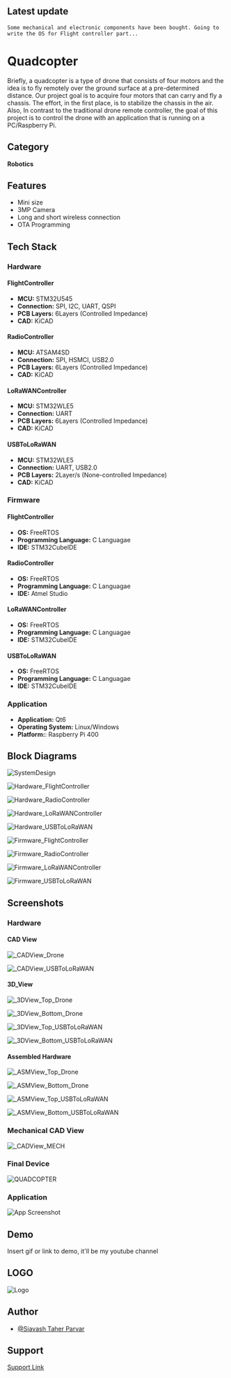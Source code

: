 
## Latest update

``
Some mechanical and electronic components have been bought. Going to write the OS for Flight controller part...
``

# Quadcopter

Briefly, a quadcopter is a type of drone that consists of four motors and the idea is to fly remotely over the ground surface at a pre-determined distance. Our project goal is to acquire four motors that can carry and fly a chassis. The effort, in the first place, is to stabilize the chassis in the air. Also, In contrast to the traditional drone remote controller, the goal of this project is to control the drone with an application that is running on a PC/Raspberry Pi.

## Category

__Robotics__

## Features

- Mini size
- 3MP Camera
- Long and short wireless connection
- OTA Programming


## Tech Stack

### Hardware

#### FlightController
- **MCU:** STM32U545
- **Connection:** SPI, I2C, UART, QSPI
- **PCB Layers:** 6Layers (Controlled Impedance)
- **CAD:** KiCAD

#### RadioController
- **MCU:** ATSAM4SD
- **Connection:** SPI, HSMCI, USB2.0
- **PCB Layers:** 6Layers (Controlled Impedance)
- **CAD:** KiCAD

#### LoRaWANController
- **MCU:** STM32WLE5
- **Connection:** UART
- **PCB Layers:** 6Layers (Controlled Impedance)
- **CAD:** KiCAD

#### USBToLoRaWAN
- **MCU:** STM32WLE5
- **Connection:** UART, USB2.0
- **PCB Layers:** 2Layer/s (None-controlled Impedance)
- **CAD:** KiCAD

### Firmware

#### FlightController
- **OS:** FreeRTOS
- **Programming Language:** C Languagae
- **IDE:** STM32CubeIDE

#### RadioController
- **OS:** FreeRTOS
- **Programming Language:** C Languagae
- **IDE:** Atmel Studio

#### LoRaWANController
- **OS:** FreeRTOS
- **Programming Language:** C Languagae
- **IDE:** STM32CubeIDE

#### USBToLoRaWAN
- **OS:** FreeRTOS
- **Programming Language:** C Languagae
- **IDE:** STM32CubeIDE

### Application

- **Application:** Qt6
- **Operating System:** Linux/Windows
- **Platform:**: Raspberry Pi 400


## Block Diagrams

![SystemDesign](https://github.com/mend0z0/Quadcopter/blob/main/Document/Block%20Diagrams/_FBD_SYS_QuadCopter_v1.0.svg)

![Hardware_FlightController](https://github.com/mend0z0/Quadcopter/blob/main/Document/Block%20Diagrams/_FBD_HW_FlightController_v1.0.svg)

![Hardware_RadioController](https://github.com/mend0z0/Quadcopter/blob/main/Document/Block%20Diagrams/_FBD_HW_RadioController_v1.0.svg)

![Hardware_LoRaWANController](https://github.com/mend0z0/Quadcopter/blob/main/Document/Block%20Diagrams/_FBD_HW_LoRaWANController_v1.0.svg)

![Hardware_USBToLoRaWAN](https://github.com/mend0z0/Quadcopter/blob/main/Document/Block%20Diagrams/_FBD_HW_USBToLoRaWAN_v1.0.svg)

![Firmware_FlightController](https://github.com/mend0z0/Quadcopter/blob/main/Document/Block%20Diagrams/_FBD_FW_FlightController_v1.0.svg)

![Firmware_RadioController](https://github.com/mend0z0/Quadcopter/blob/main/Document/Block%20Diagrams/_FBD_FW_RadioController_v1.0.svg)

![Firmware_LoRaWANController](https://github.com/mend0z0/Quadcopter/blob/main/Document/Block%20Diagrams/_FBD_FW_LoraWANController_v1.0.svg)

![Firmware_USBToLoRaWAN](https://github.com/mend0z0/Quadcopter/blob/main/Document/Block%20Diagrams/_FBD_FW_USBToLoRaWAN_v1.0.svg)


## Screenshots

### Hardware

#### CAD View

![_CADView_Drone](https://github.com/mend0z0)

![_CADView_USBToLoRaWAN](https://github.com/mend0z0)

#### 3D_View

![_3DView_Top_Drone](https://github.com/mend0z0)

![_3DView_Bottom_Drone](https://github.com/mend0z0)

![_3DView_Top_USBToLoRaWAN](https://github.com/mend0z0)

![_3DView_Bottom_USBToLoRaWAN](https://github.com/mend0z0)
 
#### Assembled Hardware

![_ASMView_Top_Drone](https://github.com/mend0z0)

![_ASMView_Bottom_Drone](https://github.com/mend0z0)

![_ASMView_Top_USBToLoRaWAN](https://github.com/mend0z0)

![_ASMView_Bottom_USBToLoRaWAN](https://github.com/mend0z0)

### Mechanical CAD View
![_CADView_MECH](https://github.com/mend0z0/Quadcopter/blob/main/Document/Media%20Content/Hardware%20Pictures/CAD%20View%20Mechanical/_CADView_MECH_Quadcopter_v1.0.png)

### Final Device
![_QUADCOPTER_](https://github.com/mend0z0)

### Application
![App Screenshot](https://github.com/mend0z0)


## Demo

Insert gif or link to demo, it'll be my youtube channel

## LOGO

![Logo](https://github.com/mend0z0/Quadcopter/blob/main/Logo.png)


## Author

- [@Siavash Taher Parvar](https://www.linkedin.com/in/mend0z0)


## Support

[Support Link](https://github.com/sponsors/mend0z0)

